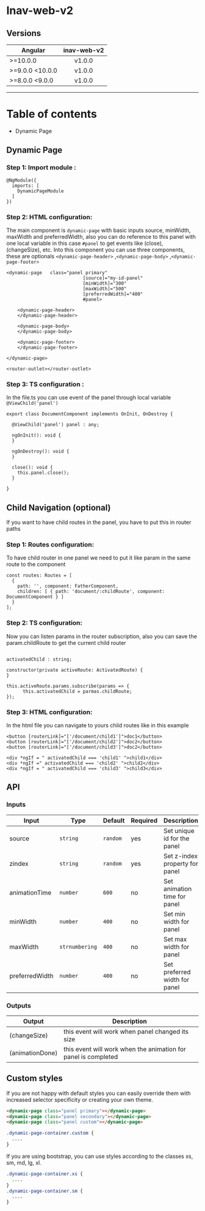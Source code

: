 # Inav-web-v2

## Versions

| Angular| inav-web-v2|
| ------|:------:| 
| >=10.0.0 | v1.0.0 |
| >=9.0.0 <10.0.0 | v1.0.0 |
| >=8.0.0 <9.0.0  | v1.0.0 |
---

Table of contents
=================

  * Dynamic Page
  
## Dynamic Page
### Step 1: Import module :
```shell
@NgModule({
  imports: [
    DynamicPageModule
  ]
})
```
### Step 2: HTML configuration:
The main component is `dynamic-page` with basic inputs source, minWidth, maxWidth and preferredWidth, also you can do reference to this panel with one local variable in this case `#panel` to get events like (close),  (changeSize), etc. Into this component you can use three components, these are optionals `<dynamic-page-header>` ,`<dynamic-page-body>` ,`<dynamic-page-footer>`
```shell
<dynamic-page   class="panel primary"
                            [source]="my-id-panel"
                            [minWidth]="300"
                            [maxWidth]="500"
                            [preferredWidth]="400"
                            #panel>
			  
    <dynamic-page-header>
    </dynamic-page-header>
	
    <dynamic-page-body>
    </dynamic-page-body>
	
	<dynamic-page-footer>
    </dynamic-page-footer>
	
</dynamic-page>

<router-outlet></router-outlet>
```

### Step 3: TS configuration : 
In the file.ts you can use event of the panel through local variable `@ViewChild('panel')`

```shell
export class DocumentComponent implements OnInit, OnDestroy {

  @ViewChild('panel') panel : any;
  
  ngOnInit(): void {
  }
  
  ngOnDestroy(): void {
  }
  
  close(): void {
    this.panel.close();
  }
  
}
```
## Child Navigation (optional)
If you want to have child routes in the panel, you have to put this in router paths

### Step 1: Routes configuration: 

To have child router in one panel we need to put it like param in the same route to the component

```shell
const routes: Routes = [
  {
    path: '', component: FatherComponent,
    children: [ { path: 'document/:childRoute', component: DocumentComponent } ]
  }
];
```

### Step 2: TS configuration: 

Now you can listen params in the router subscription, also you can save the param.childRoute to get the current child router

```shell

activatedChild : string;

constructor(private activeRoute: ActivatedRoute) {
}

this.activeRoute.params.subscribe(params => {
      this.activatedChild = parmas.childRoute;
});
```


### Step 3: HTML configuration: 

In the html file you can navigate to yours child routes like in this example

```shell
<button [routerLink]="['/document/child1']">doc1</button>
<button [routerLink]="['/document/child2']">doc2</button>
<button [routerLink]="['/document/child3']">doc2</button>

<div *ngIf = " activatedChild === 'child1' ">child1</div>
<div *ngIf =" activatedChild === 'child2' ">child2</div>
<div *ngIf = " activatedChild === 'child3' ">child3</div>
```

## API

### Inputs

| Input  | Type | Default | Required | Description |
| ------------- | ------------- | ------------- | ------------- | ------------- |
| source | `string` | `random` | yes | Set unique id for the panel |
| zindex | `string` | `random` | yes | Set z-index property for panel |
| animationTime | `number` | `600` | no | Set animation time for panel  |
| minWidth | `number` | `400` | no | Set min width for panel |
| maxWidth | `strnumbering` | `400` | no | Set max width for panel |
| preferredWidth | `number` | `400` | no | Set preferred width for panel |

### Outputs

| Output  | Description |
| ------------- | ------------- |
| (changeSize)  |  this event will work when panel changed its size |
| (animationDone)  |  this event will work when the animation for panel is completed |

## Custom styles
If you are not happy with default styles you can easily override them with increased selector specificity or creating your own theme.

```html
<dynamic-page class="panel primary"></dynamic-page>
<dynamic-page class="panel secondary"></dynamic-page>
<dynamic-page class="panel custom"></dynamic-page>
```

```css
.dynamic-page-container.custom {
  ....
}
```

If you are using bootstrap, you can use styles according to the classes xs, sm, md, lg, xl.

```css
.dynamic-page-container.xs {
  ....
}
.dynamic-page-container.sm {
  ....
}
```

